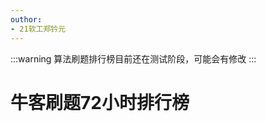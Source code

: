 ```yaml
---
outhor: 
- 21软工郑钤元
---
```

<script setup>
import CustomComponent from '/components/nowcoderRank72.vue'
// console.log(CustomComponent)

</script>
:::warning
算法刷题排行榜目前还在测试阶段，可能会有修改
:::
# 牛客刷题72小时排行榜

<CustomComponent />